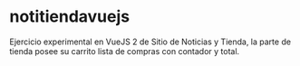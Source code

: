 # notitiendavuejs
Ejercicio experimental en VueJS 2 de Sitio de Noticias y Tienda, la parte de tienda posee su carrito lista de compras con contador y total.
